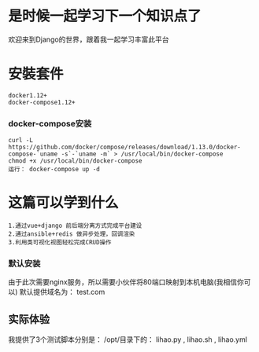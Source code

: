 # 是时候一起学习下一个知识点了

  欢迎来到Django的世界，跟着我一起学习丰富此平台

# 安裝套件
	docker1.12+
	docker-compose1.12+

### docker-compose安装
	curl -L https://github.com/docker/compose/releases/download/1.13.0/docker-compose-`uname -s`-`uname -m` > /usr/local/bin/docker-compose
	chmod +x /usr/local/bin/docker-compose
	运行： docker-compose up -d


# 这篇可以学到什么

	1.通过vue+django 前后端分离方式完成平台建设
	2.通过ansible+redis 做异步处理，回调渲染
	3.利用类可视化视图轻松完成CRUD操作

### 默认安装
由于此次需要nginx服务，所以需要小伙伴将80端口映射到本机电脑(我相信你可以)
默认提供域名为： test.com

## 实际体验
我提供了3个测试脚本分别是：
/opt/目录下的： lihao.py , lihao.sh , lihao.yml


